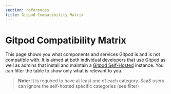 ```yaml
---
section: references
title: Gitpod Compatibility Matrix
---
```


<script lang="ts" context="module">
	export const prerender = true;
</script>

<script lang="ts">
	import CompatibilityMatrix from '$lib/components/docs/compatibility-matrix.svelte';

</script>

# Gitpod Compatibility Matrix

This page shows you what components and services Gitpod is and is not compatible with. It is aimed at both individual developers that use Gitpod as well as admins that install and maintain a [Gitpod Self-Hosted](../self-hosted/latest) instance. You can filter the table to show only what is relevant to you.

> **Note:** It is required to have at least one of each category. SaaS users can ignore the self-hosted specific categories (see filter)

<CompatibilityMatrix />
